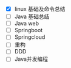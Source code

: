 - [x] linux 基础及命令总结
- [ ] Java 基础总结
- [ ] Java web
- [ ] Springboot
- [ ] Springcloud
- [ ] 重构
- [ ] DDD
- [ ] Java并发编程
